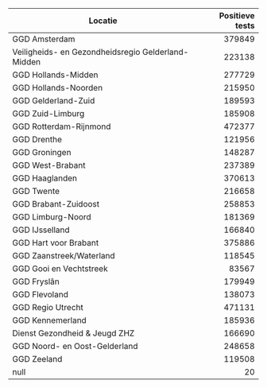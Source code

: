 | Locatie | Positieve tests |
|---------|----------------:|
| GGD Amsterdam                            | 379849 |
| Veiligheids- en Gezondheidsregio Gelderland-Midden | 223138 |
| GGD Hollands-Midden                      | 277729 |
| GGD Hollands-Noorden                     | 215950 |
| GGD Gelderland-Zuid                      | 189593 |
| GGD Zuid-Limburg                         | 185908 |
| GGD Rotterdam-Rijnmond                   | 472377 |
| GGD Drenthe                              | 121956 |
| GGD Groningen                            | 148287 |
| GGD West-Brabant                         | 237389 |
| GGD Haaglanden                           | 370613 |
| GGD Twente                               | 216658 |
| GGD Brabant-Zuidoost                     | 258853 |
| GGD Limburg-Noord                        | 181369 |
| GGD IJsselland                           | 166840 |
| GGD Hart voor Brabant                    | 375886 |
| GGD Zaanstreek/Waterland                 | 118545 |
| GGD Gooi en Vechtstreek                  | 83567 |
| GGD Fryslân                              | 179949 |
| GGD Flevoland                            | 138073 |
| GGD Regio Utrecht                        | 471131 |
| GGD Kennemerland                         | 185936 |
| Dienst Gezondheid & Jeugd ZHZ            | 166690 |
| GGD Noord- en Oost-Gelderland            | 248658 |
| GGD Zeeland                              | 119508 |
| null                                     |    20 |
